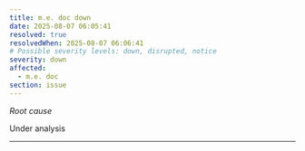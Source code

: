 ```yaml
---
title: m.e. doc down
date: 2025-08-07 06:05:41
resolved: true
resolvedWhen: 2025-08-07 06:06:41
# Possible severity levels: down, disrupted, notice
severity: down
affected:
  - m.e. doc
section: issue
---
```


*Root cause*

Under analysis

---


